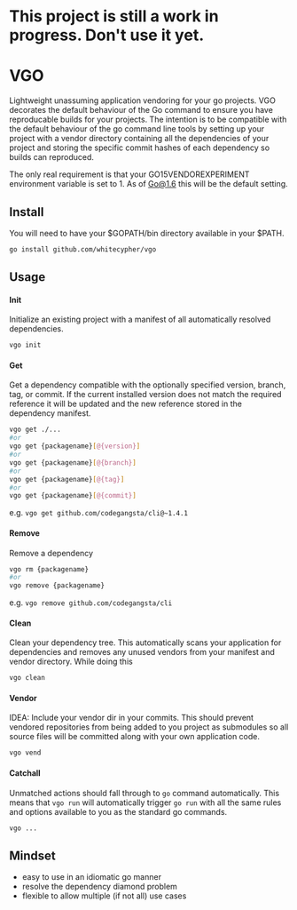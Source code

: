 This project is still a work in progress. Don't use it yet.
===========================================================

VGO
===

Lightweight unassuming application vendoring for your go projects. VGO decorates the default behaviour of the Go command to ensure you have reproducable builds for your projects. The intention is to be compatible with the default behaviour of the go command line tools by setting up your project with a vendor directory containing all the dependencies of your project and storing the specific commit hashes of each dependency so builds can reproduced.

The only real requirement is that your GO15VENDOREXPERIMENT environment variable is set to 1. As of Go@1.6 this will be the default setting.

Install
-------

You will need to have your $GOPATH/bin directory available in your $PATH.

```sh
go install github.com/whitecypher/vgo
```

Usage
-----

#### Init

Initialize an existing project with a manifest of all automatically resolved dependencies.

```sh
vgo init
```

#### Get

Get a dependency compatible with the optionally specified version, branch, tag, or commit. If the current installed version does not match the required reference it will be updated and the new reference stored in the dependency manifest.

```sh
vgo get ./...
#or
vgo get {packagename}[@{version}]
#or
vgo get {packagename}[@{branch}]
#or
vgo get {packagename}[@{tag}]
#or
vgo get {packagename}[@{commit}]
```

e.g. `vgo get github.com/codegangsta/cli@~1.4.1`

#### Remove

Remove a dependency

```sh
vgo rm {packagename}
#or
vgo remove {packagename}
```

e.g. `vgo remove github.com/codegangsta/cli`

#### Clean

Clean your dependency tree. This automatically scans your application for dependencies and removes any unused vendors from your manifest and vendor directory. While doing this

```sh
vgo clean
```

#### Vendor

IDEA: Include your vendor dir in your commits. This should prevent vendored repositories from being added to you project as submodules so all source files will be committed along with your own application code.

```sh
vgo vend
```

#### Catchall

Unmatched actions should fall through to `go` command automatically. This means that `vgo run` will automatically trigger `go run` with all the same rules and options available to you as the standard go commands.

```sh
vgo ...
```

Mindset
-------

-	easy to use in an idiomatic go manner
-	resolve the dependency diamond problem
-	flexible to allow multiple (if not all) use cases
